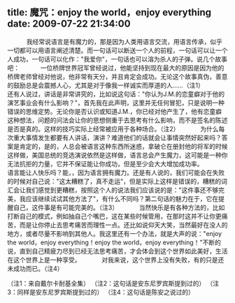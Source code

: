 title: 魔咒：enjoy the world，enjoy everything
date: 2009-07-22 21:34:00
---

　　    我经常说语言是有魔力的，那是因为人类用语言交流，用语言传承，似乎一切都可以用语言阐述清楚。而一句话可以断送一个人的前程，一句话可以让一个人成功，一句话可以化作："我爱你"，一句话也可以溶为杀人的子弹。说几个故事吧：
　　    一位桥牌世界冠军曾经说过，他能坚持到现在最大的原因是因为他的桥牌老师曾经对他说，他非常有天分，并且肯定会成功。无论这个故事真伪，善意的鼓励总是会震撼人心，尤其是对于像我一样诚实而厚道的人……（注1）
 　　    还有人说过，讲话是非常讲究的，比如说这句话："你认为J.M.的恋童癖对于他的演艺事业会有什么影响？"，首先我在此声明，这里并无任何冒犯，只是说明一种错误的思维定势。无论你是否认识或知道J.M.，你已经对他产生了，他有恋童癖这种想法，问题的问法会让你的思想侧重于去思考有什么影响，而不是签名的陈述是否是真的。这样的技巧实际上经常被应用于各种场合。（注2）
　　    为什么每次重大事情发生都要有人讲话，演讲？难道他们的话就会让事情突然好起来吗？答案是肯定的，是的，人总会被语言这种东西所迷惑，拿破仑在册封他的将军的时候这样做，美国总统的竞选演说依然是这样做，语言总会产生魔力，这可能是一种你无法抗拒的力量，它并不保证能让你成功，但是至少会大大增加成功率。
 　　    语言能让人快乐吗？能，，因为语言拥有魔力。还是有人说的，我们可能会在失败的时候对自己说："这太糟糕了，真不走运"，但是实际上这样是错误的，糟糕的词汇会让我们感觉到更糟糕，按照这个人的说法我们应该说的是："这件事还不够完美，我应该继续试试其他方法了"，有什么不同吗？第二句话的魅力在于，它在提醒自己，这件事是有可能完美的。（注3）
　　    当然快乐是有各种方法的，比如打断自己的模式，例如抽自己个嘴巴，这在某些时候管用，在那时这并不让你更痛苦，而是让你停止去思考痛苦而理性一点。还比如说仰天大笑，当然最好在没人的地方，或者尽量不影响到其他人。我这里还有一个办法，就是大声的说："enjoy the world，enjoy everything！enjoy the world，enjoy everything！"不断的说，直到自己精疲力尽到已经无法思考痛苦，才会体会到这个世界如此美好，生活在这个世界上是一种享受。
 　　    对我来说，这个世界上没有失败，有的只是还未成功而已。（注4）

（注1：来自戴尔卡耐基全集）
（注2：这句话是安东尼罗宾斯提到过的）
（注3：同样是安东尼罗宾斯提到过的）
（注4：这句话是陈安之说过的）